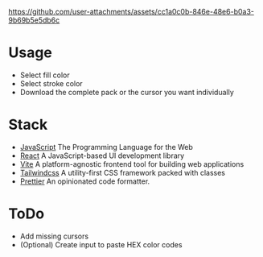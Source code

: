 https://github.com/user-attachments/assets/cc1a0c0b-846e-48e6-b0a3-9b69b5e5db6c

# Usage
- Select fill color
- Select stroke color
- Download the complete pack or the cursor you want individually

# Stack
- [JavaScript](https://developer.mozilla.org/es/docs/Web/JavaScript) The Programming Language for the Web
- [React](https://es.react.dev/) A JavaScript-based UI development library
- [Vite](https://vitejs.dev/) A platform-agnostic frontend tool for building web applications
- [Tailwindcss](https://tailwindcss.com/) A utility-first CSS framework packed with classes
- [Prettier](https://prettier.io/) An opinionated code formatter.

# ToDo
- Add missing cursors
- (Optional) Create input to paste HEX color codes
